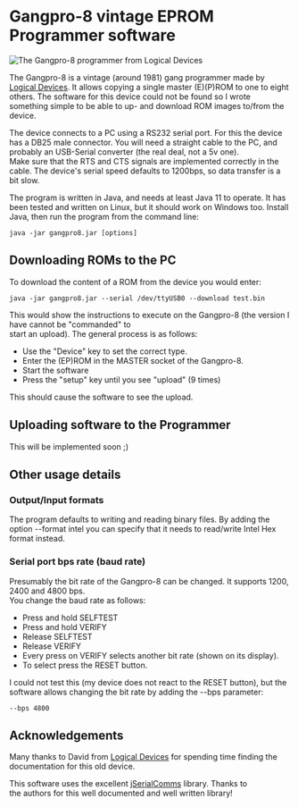 # Gangpro-8 vintage EPROM Programmer software

![The Gangpro-8 programmer from Logical Devices](/blobs/gangpro.jpg)

The Gangpro-8 is a vintage (around 1981) gang programmer made by [Logical Devices](http://www.logicaldevices.com/). It
allows copying a single master (E)(P)ROM to one to eight others. The software for this device could not be found so
I wrote something simple to be able to up- and download ROM images to/from the device.

The device connects to a PC using a RS232 serial port. For this the device has a DB25 male connector. You
will need a straight cable to the PC, and probably an USB-Serial converter (the real deal, not a 5v one).  
Make sure that the RTS and CTS signals are implemented correctly in the cable.
The device's serial speed defaults to 1200bps, so data transfer is a bit slow.

The program is written in Java, and needs at least Java 11 to operate. It has
been tested and written on Linux, but it should work on Windows too.
Install Java, then run the program from the command line:

    java -jar gangpro8.jar [options]

## Downloading ROMs to the PC

To download the content of a ROM from the device you would enter:

    java -jar gangpro8.jar --serial /dev/ttyUSB0 --download test.bin 

This would show the instructions to execute on the Gangpro-8 (the version I have cannot be "commanded" to  
start an upload). The general process is as follows:

* Use the "Device" key to set the correct type.
* Enter the (EP)ROM in the MASTER socket of the Gangpro-8.
* Start the software
* Press the "setup" key until you see "upload" (9 times)

This should cause the software to see the upload.

## Uploading software to the Programmer

This will be implemented soon ;)


## Other usage details

### Output/Input formats

The program defaults to writing and reading binary files. By adding the
option --format intel you can specify that it needs to read/write Intel Hex
format instead.

### Serial port bps rate (baud rate)

Presumably the bit rate of the Gangpro-8 can be changed. It supports 1200, 2400 and 4800 bps.  
You change the baud rate as follows:

* Press and hold SELFTEST
* Press and hold VERIFY
* Release SELFTEST
* Release VERIFY
* Every press on VERIFY selects another bit rate (shown on its display).
* To select press the RESET button.

I could not test this (my device does not react to the RESET button), but the
software allows changing the bit rate by adding the --bps parameter:

    --bps 4800

## Acknowledgements

Many thanks to David from [Logical Devices](http://www.logicaldevices.com/) for spending time finding the documentation
for this old device.

This software uses the excellent [jSerialComms](https://github.com/Fazecast/jSerialComm) library. Thanks to  
the authors for this well documented and well written library!

